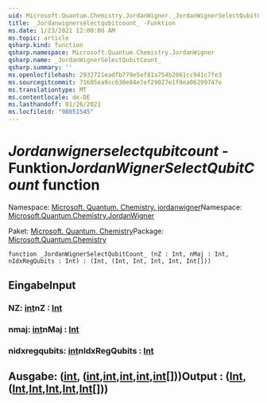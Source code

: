 ```yaml
---
uid: Microsoft.Quantum.Chemistry.JordanWigner._JordanWignerSelectQubitCount_
title: _Jordanwignerselectqubitcount_ -Funktion
ms.date: 1/23/2021 12:00:00 AM
ms.topic: article
qsharp.kind: function
qsharp.namespace: Microsoft.Quantum.Chemistry.JordanWigner
qsharp.name: _JordanWignerSelectQubitCount_
qsharp.summary: ''
ms.openlocfilehash: 2932721eadfb779e5ef81a754b2061cc941c7fe3
ms.sourcegitcommit: 71605ea9cc630e84e7ef29027e1f0ea06299747e
ms.translationtype: MT
ms.contentlocale: de-DE
ms.lasthandoff: 01/26/2021
ms.locfileid: "98851545"
---
```

# <a name="_jordanwignerselectqubitcount_-function"></a><span data-ttu-id="7904d-102">_Jordanwignerselectqubitcount_ -Funktion</span><span class="sxs-lookup"><span data-stu-id="7904d-102">_JordanWignerSelectQubitCount_ function</span></span>

<span data-ttu-id="7904d-103">Namespace: [Microsoft. Quantum. Chemistry. jordanwigner](xref:Microsoft.Quantum.Chemistry.JordanWigner)</span><span class="sxs-lookup"><span data-stu-id="7904d-103">Namespace: [Microsoft.Quantum.Chemistry.JordanWigner](xref:Microsoft.Quantum.Chemistry.JordanWigner)</span></span>

<span data-ttu-id="7904d-104">Paket: [Microsoft. Quantum. Chemistry](https://nuget.org/packages/Microsoft.Quantum.Chemistry)</span><span class="sxs-lookup"><span data-stu-id="7904d-104">Package: [Microsoft.Quantum.Chemistry](https://nuget.org/packages/Microsoft.Quantum.Chemistry)</span></span>




```qsharp
function _JordanWignerSelectQubitCount_ (nZ : Int, nMaj : Int, nIdxRegQubits : Int) : (Int, (Int, Int, Int, Int, Int[]))
```


## <a name="input"></a><span data-ttu-id="7904d-105">Eingabe</span><span class="sxs-lookup"><span data-stu-id="7904d-105">Input</span></span>

### <a name="nz--int"></a><span data-ttu-id="7904d-106">NZ: [int](xref:microsoft.quantum.lang-ref.int)</span><span class="sxs-lookup"><span data-stu-id="7904d-106">nZ : [Int](xref:microsoft.quantum.lang-ref.int)</span></span>




### <a name="nmaj--int"></a><span data-ttu-id="7904d-107">nmaj: [int](xref:microsoft.quantum.lang-ref.int)</span><span class="sxs-lookup"><span data-stu-id="7904d-107">nMaj : [Int](xref:microsoft.quantum.lang-ref.int)</span></span>




### <a name="nidxregqubits--int"></a><span data-ttu-id="7904d-108">nidxregqubits: [int](xref:microsoft.quantum.lang-ref.int)</span><span class="sxs-lookup"><span data-stu-id="7904d-108">nIdxRegQubits : [Int](xref:microsoft.quantum.lang-ref.int)</span></span>





## <a name="output--intintintintintint"></a><span data-ttu-id="7904d-109">Ausgabe: ([int](xref:microsoft.quantum.lang-ref.int), ([int](xref:microsoft.quantum.lang-ref.int),[int](xref:microsoft.quantum.lang-ref.int),[int](xref:microsoft.quantum.lang-ref.int),[int](xref:microsoft.quantum.lang-ref.int),[int](xref:microsoft.quantum.lang-ref.int)[]))</span><span class="sxs-lookup"><span data-stu-id="7904d-109">Output : ([Int](xref:microsoft.quantum.lang-ref.int),([Int](xref:microsoft.quantum.lang-ref.int),[Int](xref:microsoft.quantum.lang-ref.int),[Int](xref:microsoft.quantum.lang-ref.int),[Int](xref:microsoft.quantum.lang-ref.int),[Int](xref:microsoft.quantum.lang-ref.int)[]))</span></span>

